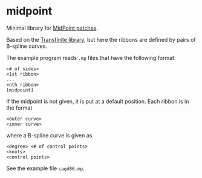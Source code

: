 # midpoint
Minimal library for [MidPoint patches](https://arxiv.org/abs/2002.11212).

Based on the [Transfinite library](https://github.com/salvipeter/transfinite/),
but here the ribbons are defined by pairs of B-spline curves.

The example program reads `.mp` files that have the following format:
```
<# of sides>
<1st ribbon>
...
<nth ribbon>
[midpoint]
```

If the midpoint is not given, it is put at a default position.
Each ribbon is in the format
```
<outer curve>
<inner curve>
```
where a B-spline curve is given as
```
<degree> <# of control points>
<knots>
<control points>
```

See the example file `cagd86.mp`.
